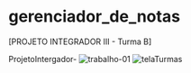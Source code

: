 # gerenciador_de_notas

[PROJETO INTEGRADOR III - Turma B]

ProjetoIntergador-
![trabalho-01](https://user-images.githubusercontent.com/99696430/225464869-aa5c4eb5-805f-4c10-a4c6-76235fb43e72.png)
![telaTurmas](https://user-images.githubusercontent.com/99772416/225464911-76ed5d54-24b7-4207-805e-1f3c4866c72e.png)

